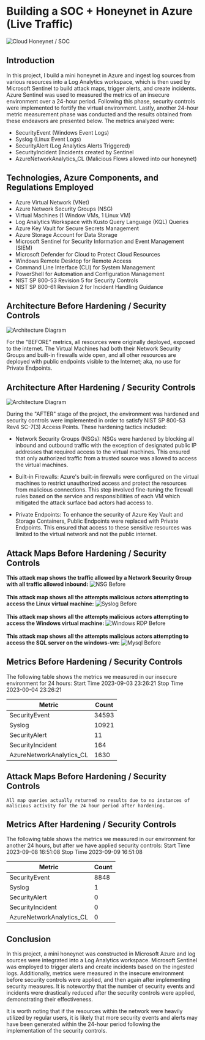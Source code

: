 # Building a SOC + Honeynet in Azure (Live Traffic)
![Cloud Honeynet / SOC](https://i.imgur.com/ZWxe03e.jpg)

## Introduction
In this project, I build a mini honeynet in Azure and ingest log sources from various resources into a Log Analytics workspace, which is then used by Microsoft Sentinel to build attack maps, trigger alerts, and create incidents. Azure Sentinel was used to measured the metrics of an insecure environment over a 24-hour period. Following this phase, security controls were implemented to fortify the virtual environment. Lastly, another 24-hour metric measurement phase was conducted and the results obtained from these endeavors are presented below. The metrics analyzed were:


- SecurityEvent (Windows Event Logs)
- Syslog (Linux Event Logs)
- SecurityAlert (Log Analytics Alerts Triggered)
- SecurityIncident (Incidents created by Sentinel
- AzureNetworkAnalytics_CL (Malicious Flows allowed into our honeynet)

## Technologies, Azure Components, and Regulations Employed
- Azure Virtual Network (VNet)
- Azure Network Security Groups (NSG)
- Virtual Machines (1 Window VMs, 1 Linux VM)
- Log Analytics Workspace with Kusto Query Language (KQL) Queries
- Azure Key Vault for Secure Secrets Management
- Azure Storage Account for Data Storage
- Microsoft Sentinel for Security Information and Event Management (SIEM)
- Microsoft Defender for Cloud to Protect Cloud Resources
- Windows Remote Desktop for Remote Access
- Command Line Interface (CLI) for System Management
- PowerShell for Automation and Configuration Management
- NIST SP 800-53 Revision 5 for Security Controls
- NIST SP 800-61 Revision 2 for Incident Handling Guidance

## Architecture Before Hardening / Security Controls
![Architecture Diagram](https://i.imgur.com/aBDwnKb.jpg)

For the "BEFORE" metrics, all resources were originally deployed, exposed to the internet. The Virtual Machines had both their Network Security Groups and built-in firewalls wide open, and all other resources are deployed with public endpoints visible to the Internet; aka, no use for Private Endpoints.

## Architecture After Hardening / Security Controls
![Architecture Diagram](https://i.imgur.com/YQNa9Pp.jpg)

During the "AFTER" stage of the project, the environment was hardened and security controls were implemented in order to satisfy NIST SP 800-53 Rev4 SC-7(3) Access Points. These hardening tactics included:

- Network Security Groups (NSGs): NSGs were hardened by blocking all inbound and outbound traffic with the exception of designated public IP addresses that required access to the virtual machines. This ensured that only authorized traffic from a trusted source was allowed to access the virtual machines.

- Built-in Firewalls: Azure's built-in firewalls were configured on the virtual machines to restrict unauthorized access and protect the resources from malicious connections. This step involved fine-tuning the firewall rules based on the service and responsibilities of each VM which mitigated the attack surface bad actors had access to.

- Private Endpoints: To enhance the security of Azure Key Vault and Storage Containers, Public Endpoints were replaced with Private Endpoints. This ensured that access to these sensitive resources was limited to the virtual network and not the public internet.

## Attack Maps Before Hardening / Security Controls

**This attack map shows the traffic allowed by a Network Security Group with all traffic allowed inbound:**
![NSG Before](https://github.com/Lachiecodes/Azure-SOC-Honeypot/assets/138475757/f9f68a20-3ac8-40a6-9ea6-5daeab798151)<br>
<br>
**This attack map shows all the attempts malicious actors attempting to access the Linux virtual machine:**
![Syslog Before](https://github.com/Lachiecodes/Azure-SOC-Honeypot/assets/138475757/3720c2a7-4d96-427a-8421-045f9cd283b0)<br>
<br>
**This attack map shows all the attempts malicious actors attempting to access the Windows virtual machine:**
![Windows RDP Before](https://github.com/Lachiecodes/Azure-SOC-Honeypot/assets/138475757/4ef47359-e728-4958-9c63-dede2abf9173)<br>
<br>
**This attack map shows all the attempts malicious actors attempting to access the SQL server on the windows-vm:**
![Mysql Before](https://github.com/Lachiecodes/Azure-SOC-Honeypot/assets/138475757/781e7951-b01e-47a0-990e-6b0248e2b640)<br>

## Metrics Before Hardening / Security Controls

The following table shows the metrics we measured in our insecure environment for 24 hours:
Start Time 2023-09-03 23:26:21 
Stop Time 2023-00-04 23:26:21

| Metric                   | Count
| ------------------------ | -----
| SecurityEvent            | 34593
| Syslog                   | 10921
| SecurityAlert            | 11
| SecurityIncident         | 164
| AzureNetworkAnalytics_CL | 1630

## Attack Maps Before Hardening / Security Controls

```All map queries actually returned no results due to no instances of malicious activity for the 24 hour period after hardening.```

## Metrics After Hardening / Security Controls

The following table shows the metrics we measured in our environment for another 24 hours, but after we have applied security controls:
Start Time 2023-09-08 16:51:08 
Stop Time 2023-09-09 16:51:08 

| Metric                   | Count
| ------------------------ | -----
| SecurityEvent            | 8848
| Syslog                   | 1
| SecurityAlert            | 0
| SecurityIncident         | 0
| AzureNetworkAnalytics_CL | 0

## Conclusion

In this project, a mini honeynet was constructed in Microsoft Azure and log sources were integrated into a Log Analytics workspace. Microsoft Sentinel was employed to trigger alerts and create incidents based on the ingested logs. Additionally, metrics were measured in the insecure environment before security controls were applied, and then again after implementing security measures. It is noteworthy that the number of security events and incidents were drastically reduced after the security controls were applied, demonstrating their effectiveness. 

It is worth noting that if the resources within the network were heavily utilized by regular users, it is likely that more security events and alerts may have been generated within the 24-hour period following the implementation of the security controls.
